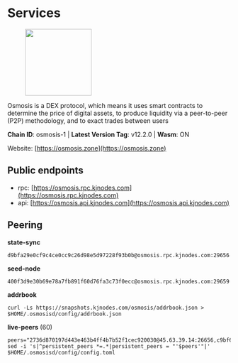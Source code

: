 # Services

<figure><img src="https://raw.githubusercontent.com/kj89/testnet_manuals/main/pingpub/logos/osmosis.png" width="150" alt=""><figcaption></figcaption></figure>

Osmosis is a DEX protocol, which means it uses smart contracts  to determine the price of digital assets, to produce liquidity  via a peer-to-peer (P2P) methodology, and to exact trades between users

**Chain ID**: osmosis-1 | **Latest Version Tag**: v12.2.0 | **Wasm**: ON

Website: [https://osmosis.zone](https://osmosis.zone)


## Public endpoints

* rpc: [https://osmosis.rpc.kjnodes.com](https://osmosis.rpc.kjnodes.com)
* api: [https://osmosis.api.kjnodes.com](https://osmosis.api.kjnodes.com)

## Peering

**state-sync**

```
d9bfa29e0cf9c4ce0cc9c26d98e5d97228f93b0b@osmosis.rpc.kjnodes.com:29656
```

**seed-node**

```
400f3d9e30b69e78a7fb891f60d76fa3c73f0ecc@osmosis.rpc.kjnodes.com:29659
```

**addrbook**
```
curl -Ls https://snapshots.kjnodes.com/osmosis/addrbook.json > $HOME/.osmosisd/config/addrbook.json
```

**live-peers** (60)
```
peers="2736d870197d443e463b4ff4b7b52f1cec920030@45.63.39.14:26656,c9bf65acffea46ac8368cbe88f679519f7812f3b@18.142.38.209:26656,9c7174051aa1ba0c90340ee9c5433d2aae4c3d28@67.209.54.22:26656,1528ce3b88d859f2f8c4160d9b155ecea5177a2e@142.132.146.105:26656,30e9432879d5b0976b88e52120dc12338e40fc33@65.108.108.176:26656,0fff81e57c3f9fcfe02d87fc59b30fe2fa09c529@5.9.89.67:15609,2381b1ee2a83719804f9851ef544dc41fc304cfd@65.21.79.20:26656,70a678a91f735c3a2f89782d4fdbcaa58fab5241@51.161.84.41:26656,72cd15ffcfd844985ccd14789a163a986ef82471@52.48.78.18:26656,800c7d4af8c1d9beefaa37b3dfa94e9dd928a05e@141.98.218.27:26656,089b0de9671dc3cd00ded782693c03509b78b5d9@43.201.25.59:26656,ca0481d7013194692c586eb78081fa4f298c6ccf@3.98.124.32:26656,3197daa0ee5245b17a546be032ff0f6814e1d1db@148.251.191.239:26656,31e7a8b8cc97e85472c609f9d220fdd9536d4f4d@94.130.220.54:26656,bfb67b2ae345955d6bc0991450120669c683386e@149.56.25.66:26656,5e9051d2ae7d9be1656a5348ad0916f255b96c73@135.181.214.17:26656,724cef11bbe866269b3d67f7dd5ea539cc4096bf@198.244.164.186:26656,3fd77551458331b433c23809270f555663c24bfe@65.109.28.58:26656,6b39afb3492093bf1a167fa5b9811f96df6f4e10@89.149.218.48:26656,83294c68fcc27c55b40fda595921913aaecf9c68@65.108.67.53:10256,7270986f287d172fe000657ace73154859e95ca7@35.215.11.66:26656,253bc0e57f48cb4f70493e6109b756208e20e8fe@135.181.171.121:26656,a6283307952423c1751431c220d11ed36b61ed84@143.110.237.113:26656,980b15331dece2aa8020c1800b9c00ddb273c872@138.201.32.103:30656,b69e57cd6f796ac5d6efb1a834163365c37cbfa8@78.46.69.29:26656,109a931b50509bdde3fae8c470138582ca1bb650@147.135.54.57:26656,f4b811759e55f665180545ad5e1b42573f660861@135.181.181.251:26656,7226ca2c9761d61cecf3f6b0f619e6fee8da6586@35.215.6.104:26656,7cf3cd0ee153f987eba116080113192c8761e801@144.76.97.251:38656,0660d18b65340a55514f240dd517282ca286f169@176.9.28.62:26656,62d98cb73edf5ea9193451fe8aa7c1528d36985e@34.95.48.112:26656,74e8ba742d8312c250f3237c8c8f3f951c01f9df@95.216.4.104:2003,ff9f7f554fbe9596cfd4e9049ff8ac7aee329900@65.21.201.244:26876,2f5e471d41e03da1f0ae62507ec6280872e493fe@162.19.21.28:26656,ed122e68a8887fc44ce24b1da680c572bf37cc3a@216.128.183.5:26656,7de231d5c75feb810a9196fa2a3e83e0576c88a9@212.95.53.152:26656,407267ac44b20a0a4258d0bbca1c9f657bf88d08@74.118.143.19:26656,b8450ac06ab8ccac21b21bbbba8ea3751a479291@3.91.196.177:26656,b76068b52bffb03ea585938c747f65c27fd9714e@34.83.76.169:26656,20913e92e8b9ea2d80ad34edd9b52e97886cf616@54.37.30.181:26656,ff57203dd2ae45c0098257d1a1f2b313ce565b51@18.217.113.229:26656,071ae914b06e14148a6286a0fa087c797336f043@34.105.246.121:26656,47e4075978458bfc382630b2a46aabbbbf7977b2@143.198.234.114:26656,53a3f6ea82cb5502c6ecd37d7e15a01a4ccf383f@35.224.167.163:26656,42745690b41f6a7515c4a87d88efda2e82b55b76@78.46.94.183:26656,77bb5fb9b6964d6e861e91c1d55cf82b67d838b5@34.86.74.3:26656,61e5a0b6853b83855595533b4295f331af87b6c4@80.64.208.137:26656,ba670b12f8771a0615907e7d26981970dffb3872@34.253.211.131:26656,d7bb0b749b2522a6cd74e12cd45ec6795942aa66@65.108.137.189:26656,60a2c89e7253502e93517a026f44a2431cc81230@220.85.113.39:26656,d9bfa29e0cf9c4ce0cc9c26d98e5d97228f93b0b@144.76.163.233:29656,9f2df25f380a7e67a92c3dc5e7c33c08555b30dc@5.9.108.19:26656,4d659b7b244a68913bfbdc6c9e7aa1a64391238e@74.118.139.59:26656,6945be12a7d357a39b9cfbb0018249b234fc4a15@13.52.102.97:26656,37c609d22d00788c628f5a9303415003b8427122@65.108.108.179:26756,8ec254ac8f261f00120f44eec4a46c21a6fd80c0@78.46.68.249:26656,f96947493f1edd08058afaeaef8f5830cc70b8f2@15.204.197.10:26656,8e72d0b37a9dc16ea58c0da705caa6530badd6ce@138.197.68.193:26656,3e5a35821d830bf73d35d5ea6c2b8a396dd84c30@46.4.81.204:31656,43785e5ffd8783393ea8094f77efcee5bdbcdce3@78.141.244.18:26656"
sed -i 's|^persistent_peers *=.*|persistent_peers = "'$peers'"|' $HOME/.osmosisd/config/config.toml
```
